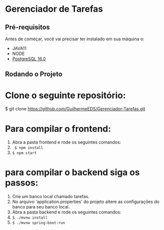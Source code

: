 # Gerenciador de Tarefas

## Pré-requisitos

Antes de começar, você vai precisar ter instalado em sua máquina o:
* JAVA11
* NODE 
* [PostgreSQL 16.0](https://www.postgresql.org/)

## Rodando o Projeto


# Clone o seguinte repositório:
$ git clone https://github.com/GuilhermeEDS/Gerenciador-Tarefas.git

# Para compilar o frontend:
1. Abra a pasta frontend e rode os seguintes comandos:
2. ``` $ npm install```
3. ```$ npm start```

# para compilar o backend siga os passos:
1. Crie um banco local chamado tarefas.
2. No arquivo 'application.properties' do projeto altere as configurações do banco para seu banco local.
3. Abra a pasta backend e rode os seguintes comandos:
4. ```$ ./mvnw install```
5. ```$ ./mvnw spring-boot:run```
